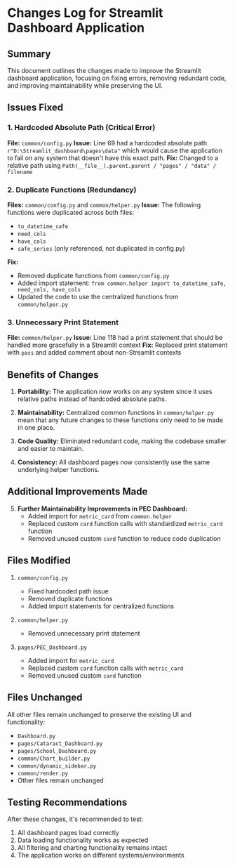 # Changes Log for Streamlit Dashboard Application

## Summary
This document outlines the changes made to improve the Streamlit dashboard application, focusing on fixing errors, removing redundant code, and improving maintainability while preserving the UI.

## Issues Fixed

### 1. Hardcoded Absolute Path (Critical Error)
**File:** `common/config.py`
**Issue:** Line 69 had a hardcoded absolute path `r"D:\Streamlit_dashboard\pages\data"` which would cause the application to fail on any system that doesn't have this exact path.
**Fix:** Changed to a relative path using `Path(__file__).parent.parent / "pages" / "data" / filename`

### 2. Duplicate Functions (Redundancy)
**Files:** `common/config.py` and `common/helper.py`
**Issue:** The following functions were duplicated across both files:
- `to_datetime_safe`
- `need_cols`
- `have_cols`
- `safe_series` (only referenced, not duplicated in config.py)

**Fix:** 
- Removed duplicate functions from `common/config.py`
- Added import statement: `from common.helper import to_datetime_safe, need_cols, have_cols`
- Updated the code to use the centralized functions from `common/helper.py`

### 3. Unnecessary Print Statement
**File:** `common/helper.py`
**Issue:** Line 118 had a print statement that should be handled more gracefully in a Streamlit context
**Fix:** Replaced print statement with `pass` and added comment about non-Streamlit contexts

## Benefits of Changes

1. **Portability:** The application now works on any system since it uses relative paths instead of hardcoded absolute paths.

2. **Maintainability:** Centralized common functions in `common/helper.py` mean that any future changes to these functions only need to be made in one place.

3. **Code Quality:** Eliminated redundant code, making the codebase smaller and easier to maintain.

4. **Consistency:** All dashboard pages now consistently use the same underlying helper functions.

## Additional Improvements Made

5. **Further Maintainability Improvements in PEC Dashboard:**
   - Added import for `metric_card` from `common.helper`
   - Replaced custom `card` function calls with standardized `metric_card` function
   - Removed unused custom `card` function to reduce code duplication

## Files Modified

1. `common/config.py`
   - Fixed hardcoded path issue
   - Removed duplicate functions
   - Added import statements for centralized functions

2. `common/helper.py`
   - Removed unnecessary print statement

3. `pages/PEC_Dashboard.py`
   - Added import for `metric_card`
   - Replaced custom `card` function calls with `metric_card`
   - Removed unused custom `card` function

## Files Unchanged

All other files remain unchanged to preserve the existing UI and functionality:
- `Dashboard.py`
- `pages/Cataract_Dashboard.py`
- `pages/School_Dashboard.py`
- `common/Chart_builder.py`
- `common/dynamic_sidebar.py`
- `common/render.py`
- Other files remain unchanged

## Testing Recommendations

After these changes, it's recommended to test:
1. All dashboard pages load correctly
2. Data loading functionality works as expected
3. All filtering and charting functionality remains intact
4. The application works on different systems/environments
